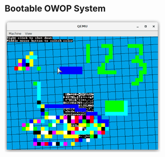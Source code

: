 # Bootable OWOP System
<img src="https://raw.githubusercontent.com/system2k/System/master/demo/main.png">